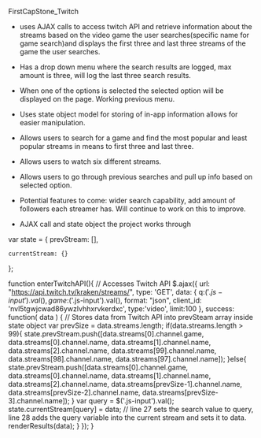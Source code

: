 FirstCapStone_Twitch
* uses AJAX calls to access twitch API and retrieve information about the streams based on the video game the user searches(specific name for game search)and displays 
the first three and last three streams of the game the user searches.
* Has a drop down menu where the search results are logged, max amount is three, will log the last three search results.
* When one of the options is selected the selected option will be displayed on the page. Working previous menu. 
* Uses state object model for storing of in-app information allows for easier manipulation.
* Allows users to search for a game and find the most popular and least popular streams in means to first three and last three.
* Allows users to watch six different streams.
* Allows users to go through previous searches and pull up info based on selected option.

* Potential features to come: wider search capability, add amount of followers each streamer has. Will continue to work on this to improve. 

* AJAX call and state object the project works through

var state = { 
	prevStream: [],
	
	currentStream: {}
	
};

function enterTwitchAPI(){ // Accesses Twitch API 
	$.ajax({
    url: "https://api.twitch.tv/kraken/streams/",
    type: 'GET',
		data: {
        q:$('.js-input').val(),
				game:$('.js-input').val(),
        format: "json",
				client_id: 'nvl5tgwjcwad86ywzlvhhxrvkerdxc',
				type:'video',
				limit:100
    }, 
  success: function( data ) { // Stores data from Twitch API into prevSteam array inside state object
		var prevSize = data.streams.length;
		if(data.streams.length > 99){
			state.prevStream.push([data.streams[0].channel.game, data.streams[0].channel.name, data.streams[1].channel.name, data.streams[2].channel.name, data.streams[99].channel.name, data.streams[98].channel.name, data.streams[97].channel.name]);
		}else{
			state.prevStream.push([data.streams[0].channel.game, data.streams[0].channel.name, data.streams[1].channel.name, data.streams[2].channel.name, data.streams[prevSize-1].channel.name, data.streams[prevSize-2].channel.name, data.streams[prevSize-3].channel.name]);
		}
		var query = $('.js-input').val();
		state.currentStream[query] = data;			// line 27 sets the search value to query, line 28 adds the query variable into the current stream and sets it to data.
		renderResults(data);
	}
	});
}
